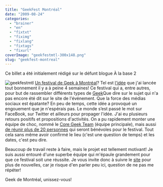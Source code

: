 ```yaml
---
title: "GeekFest Montréal"
date: "2009-08-24"
categories: 
  - "brainer"
  - "en"
  - "fixtxt"
  - "fiximg"
  - "fixlang"
  - "fixtags"
  - "fixurl"
coverImage: "geekfestmtl-300x148.png"
slug: "geekfest-montreal"
---
```


Ce billet a été initialement rédigé sur le défunt blogue À la base 2

![geekfestmtl](images/geekfestmtl-300x148.png "geekfestmtl") [Un festival de Geek à Montréal](https://geekfestmtl.com/un-festival-geek/ "Un festival Geek?")? Tel est [l'idée](https://geekfestmtl.com/2009/07/22/quen-pensez-vous/ "Qu'en pensez-vous?") que j'ai lancée tout bonnement il y a à peine 4 semaines! Ce festival qui a, entre autres, pour but de rassembler différents types de [Geek](https://fr.wikipedia.org/wiki/Geek "Définition de Geek sur Wikipédia")Que dire sur le sujet qui n'a pas encore été dit sur le site de l'événement. Que la force des médias sociaux est épatante? En peu de temps, cette idée a provoqué un engouement que je n'espérais pas. Le monde s’est passé le mot sur FaceBook, sur Twitter et ailleurs pour propager l'idée. J'ai eu plusieurs retours positifs et propositions d'activités. On a pu rapidement monter une équipe de choc, nommé le [Core Geek Team](https://geekfestmtl.com/2009/07/27/le-core-geek-team-est-maintenant-forme/ "Présentation du Core Geek Team") (équipe principale), mais aussi [de réunir plus de 20 personnes](https://geekfestmtl.com/2009/08/19/lengouement-continu/ "L'engouement continue") qui seront bénévoles pour le festival. Tout cela sans même avoir confirmé le lieu (c'est une question de temps) et les dates, c'est peu dire.

Beaucoup de travail reste à faire, mais le projet est tellement motivant! Je suis aussi entouré d'une superbe équipe qui m'épaule grandement pour que ce festival soit une réussite. Je vous invite donc à suivre le [site](https://geekfestmtl.com/ "Site du GeekFest Montréal") pour plus de nouvelles, car je risque d'en parler peu ici, question de ne pas me répéter!

Geek de Montréal, unissez-vous!
